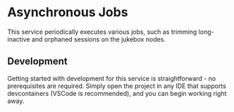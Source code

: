 # Asynchronous Jobs

This service periodically executes various jobs, such as trimming long-inactive and orphaned sessions on the jukebox
nodes.

## Development

Getting started with development for this service is straightforward - no prerequisites are required. Simply open the
project in any IDE that supports devcontainers (VSCode is recommended), and you can begin working right away.
